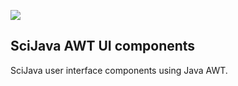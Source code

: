 ![](http://jenkins.imagej.net/job/SciJava-UI-AWT/lastBuild/badge/icon)

SciJava AWT UI components
-------------------------

SciJava user interface components using Java AWT.
